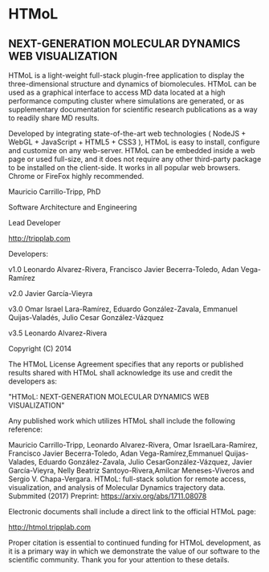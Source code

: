 # HTMoL

## NEXT-GENERATION MOLECULAR DYNAMICS WEB VISUALIZATION

HTMoL is a light-weight full-stack plugin-free application to display the three-dimensional structure and dynamics of biomolecules. HTMoL can be used as a graphical interface to access MD data located at a high performance computing cluster where simulations are generated, or as supplementary documentation for scientific research publications as a way to readily share MD results. 

Developed by integrating state-of-the-art web technologies ( NodeJS + WebGL + JavaScript + HTML5 + CSS3 ), HTMoL is easy to install, configure and customize on any web-server. HTMoL can be embedded inside a web page or used full-size, and it does not require any other third-party package to be installed on the client-side. It works in all popular web browsers. Chrome or FireFox highly recommended. 

Mauricio Carrillo-Tripp, PhD

Software Architecture and Engineering 

Lead Developer 

http://tripplab.com 

Developers: 

v1.0 Leonardo Alvarez-Rivera, Francisco Javier Becerra-Toledo, Adan Vega-Ramírez 

v2.0 Javier García-Vieyra 

v3.0 Omar Israel Lara-Ramírez, Eduardo González-Zavala, Emmanuel Quijas-Valadés, Julio Cesar González-Vázquez 

v3.5 Leonardo Alvarez-Rivera 


Copyright (C) 2014

The HTMoL License Agreement specifies that any reports or published results shared with HTMoL shall acknowledge its use and credit the developers as:

"HTMoL: NEXT-GENERATION MOLECULAR DYNAMICS WEB VISUALIZATION"

Any published work which utilizes HTMoL shall include the following reference:

Mauricio Carrillo-Tripp, Leonardo Alvarez-Rivera, Omar IsraelLara-Ramírez, Francisco Javier Becerra-Toledo, Adan Vega-Ramírez,Emmanuel Quijas-Valades, Eduardo González-Zavala, Julio CesarGonzález-Vázquez, Javier García-Vieyra, Nelly Beatriz Santoyo-Rivera,Amilcar Meneses-Viveros and Sergio V. Chapa-Vergara. HTMoL: full-stack solution for remote access, visualization, and analysis of Molecular Dynamics trajectory data. Submmited (2017)
Preprint: https://arxiv.org/abs/1711.08078

Electronic documents shall include a direct link to the official HTMoL page:

http://htmol.tripplab.com

Proper citation is essential to continued funding for HTMoL development, as it is a primary way in which we demonstrate the value of our software to the scientific community. Thank you for your attention to these details.
